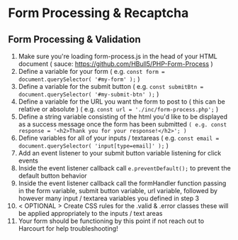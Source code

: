 # Form Processing & Recaptcha

## Form Processing & Validation 

1. Make sure you're loading form-process.js in the head of your HTML document ( sauce: https://github.com/HBull5/PHP-Form-Process  )
2. Define a variable for your form ( e.g. `const form = document.querySelector( '#my-form' );` )
3. Define a variable for the submit button ( e.g. `const submitBtn = document.querySelector( '#my-submit-btn' );` ) 
4. Define a variable for the URL you want the form to post to ( this can be relative or absolute ) ( e.g. `const url = './inc/form-process.php';` )
5. Define a string variable consisting of the html you'd like to be displayed as a success message once the form has been submitted `( e.g. const response = '<h2>Thank you for your response!</h2>'; )`
6. Define variables for all of your inputs / textareas ( e.g. `const email = document.querySelector( 'input[type=email]' );` )
7. Add an event listener to your submit button variable listening for click events
8. Inside the event listener callback call `e.preventDefault();` to prevent the default button behavior 
9. Inside the event listener callback call the formHandler function passing in the form variable, submit button variable, url variable, followed by however many input / textarea variables you defined in step 3
10. < OPTIONAL > Create CSS rules for the .valid & .error classes these will be applied appropriately to the inputs / text areas 
11. Your form should be functioning by this point if not reach out to Harcourt for help troubleshooting!
